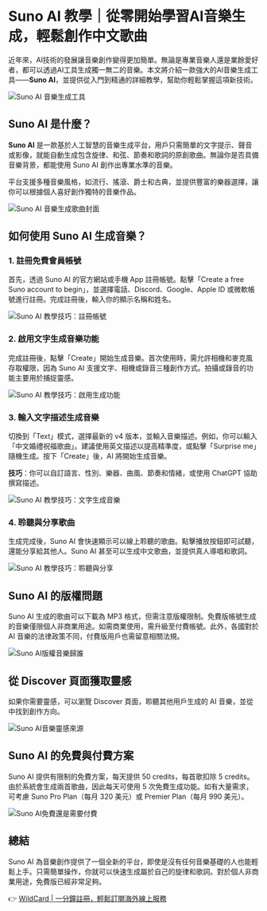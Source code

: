 # Suno AI 教學｜從零開始學習AI音樂生成，輕鬆創作中文歌曲

近年來，AI技術的發展讓音樂創作變得更加簡單。無論是專業音樂人還是業餘愛好者，都可以透過AI工具生成獨一無二的音樂。本文將介紹一款強大的AI音樂生成工具——**Suno AI**，並提供從入門到精通的詳細教學，幫助你輕鬆掌握這項新技術。

![Suno AI 音樂生成工具](https://bbtdd.com/img/84946216312832.webp)

## Suno AI 是什麼？

**Suno AI** 是一款基於人工智慧的音樂生成平台，用戶只需簡單的文字提示、聲音或影像，就能自動生成包含旋律、和弦、節奏和歌詞的原創歌曲。無論你是否具備音樂背景，都能使用 Suno AI 創作出專業水準的音樂。

平台支援多種音樂風格，如流行、搖滾、爵士和古典，並提供豐富的樂器選擇，讓你可以根據個人喜好創作獨特的音樂作品。

![Suno AI 音樂生成歌曲封面](https://bbtdd.com/img/690939381698596.webp)

## 如何使用 Suno AI 生成音樂？

### 1. 註冊免費會員帳號

首先，透過 Suno AI 的官方網站或手機 App 註冊帳號。點擊「Create a free Suno account to begin」，並選擇電話、Discord、Google、Apple ID 或微軟帳號進行註冊。完成註冊後，輸入你的顯示名稱和姓名。

![Suno AI 教學技巧：註冊帳號](https://bbtdd.com/img/76071060700.webp)

### 2. 啟用文字生成音樂功能

完成註冊後，點擊「Create」開始生成音樂。首次使用時，需允許相機和麥克風存取權限，因為 Suno AI 支援文字、相機或錄音三種創作方式。拍攝或錄音的功能主要用於捕捉靈感。

![Suno AI 教學技巧：啟用生成功能](https://bbtdd.com/img/01155791.webp)

### 3. 輸入文字描述生成音樂

切換到「Text」模式，選擇最新的 v4 版本，並輸入音樂描述。例如，你可以輸入「中文婚禮祝福歌曲」。建議使用英文描述以提高精準度，或點擊「Surprise me」隨機生成。按下「Create」後，AI 將開始生成音樂。

**技巧**：你可以自訂語言、性別、樂器、曲風、節奏和情緒，或使用 ChatGPT 協助撰寫描述。

![Suno AI 教學技巧：文字生成音樂](https://bbtdd.com/img/976725506935.webp)

### 4. 聆聽與分享歌曲

生成完成後，Suno AI 會快速顯示可以線上聆聽的歌曲。點擊播放按鈕即可試聽，還能分享給其他人。Suno AI 甚至可以生成中文歌曲，並提供真人導唱和歌詞。

![Suno AI 教學技巧：聆聽與分享](https://bbtdd.com/img/26752685123220.webp)

## Suno AI 的版權問題

Suno AI 生成的歌曲可以下載為 MP3 格式，但需注意版權限制。免費版帳號生成的音樂僅限個人非商業用途。如需商業使用，需升級至付費帳號。此外，各國對於 AI 音樂的法律政策不同，付費版用戶也需留意相關法規。

![Suno AI版權音樂歸誰](https://bbtdd.com/img/08186552212369.webp)

## 從 Discover 頁面獲取靈感

如果你需要靈感，可以瀏覽 Discover 頁面，聆聽其他用戶生成的 AI 音樂，並從中找到創作方向。

![Suno AI音樂靈感來源](https://bbtdd.com/img/9182636712908663.webp)

## Suno AI 的免費與付費方案

Suno AI 提供有限制的免費方案，每天提供 50 credits，每首歌扣除 5 credits。由於系統會生成兩首歌曲，因此每天可使用 5 次免費生成功能。如有大量需求，可考慮 Suno Pro Plan（每月 320 美元）或 Premier Plan（每月 990 美元）。

![Suno AI免費還是需要付費](https://bbtdd.com/img/88475710.webp)

## 總結

Suno AI 為音樂創作提供了一個全新的平台，即使是沒有任何音樂基礎的人也能輕鬆上手。只需簡單操作，你就可以快速生成屬於自己的旋律和歌詞。對於個人非商業用途，免費版已經非常足夠。

👉 [WildCard | 一分鐘註冊，輕鬆訂閱海外線上服務](https://bbtdd.com/WildCard)